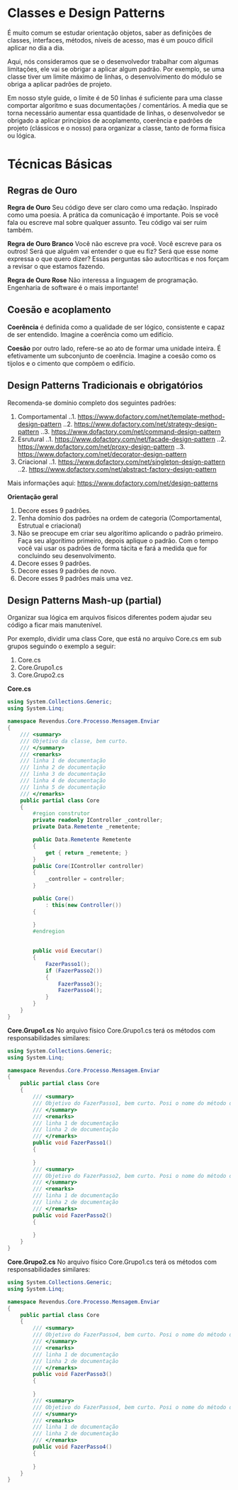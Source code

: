 # Classes e Design Patterns
É muito comum se estudar orientação objetos, saber as definições de classes, interfaces, métodos, níveis de acesso, mas é um pouco difícil aplicar no dia a dia. 

Aqui, nós consideramos que se o desenvolvedor trabalhar com algumas limitações, ele vai se obrigar a aplicar algum padrão. Por exemplo, se uma classe tiver um limite máximo de linhas, o desenvolvimento do módulo se obriga a aplicar padrões de projeto. 

Em nosso style guide, o limite é de 50 linhas é suficiente para uma classe comportar algoritmo e suas documentações / comentários.  A media que se torna necessário aumentar essa quantidade de linhas, o desenvolvedor se obrigado a aplicar princípios de acoplamento, coerência e padrões de projeto (clássicos e o nosso) para organizar a classe, tanto de forma física ou lógica.

# Técnicas Básicas

## Regras de Ouro

**Regra de Ouro** 
Seu código deve ser claro como uma redação. Inspirado como uma poesia. A prática da comunicação é importante. Pois se você fala ou escreve mal sobre qualquer assunto. Teu código vai ser ruim também. 

**Regra de Ouro Branco** 
Você não escreve pra você. Você escreve para os outros!
Será que alguém vai entender o que eu fiz? Será que esse nome expressa o que quero dizer? Essas perguntas são autocríticas e nos forçam a revisar o que estamos fazendo.

**Regra de Ouro Rose**
Não interessa a linguagem de programação. Engenharia de software é o mais importante!

## Coesão e acoplamento

**Coerência** é definida como a qualidade de ser lógico, consistente e capaz 
de ser entendido. Imagine a coerência como um edifício.

**Coesão** por outro lado, refere-se ao ato de formar uma unidade inteira. 
É efetivamente um subconjunto de coerência. 
Imagine a coesão como os tijolos e o cimento que compõem o edifício.

## Design Patterns Tradicionais e obrigatórios

Recomenda-se domínio completo dos seguintes padrões:

1. Comportamental
..1. https://www.dofactory.com/net/template-method-design-pattern 
..2. https://www.dofactory.com/net/strategy-design-pattern
..3. https://www.dofactory.com/net/command-design-pattern
2. Esrutural
..1. https://www.dofactory.com/net/facade-design-pattern 
..2. https://www.dofactory.com/net/proxy-design-pattern
..3. https://www.dofactory.com/net/decorator-design-pattern
3. Criacional
..1. https://www.dofactory.com/net/singleton-design-pattern 
..2. https://www.dofactory.com/net/abstract-factory-design-pattern

Mais informações aqui: https://www.dofactory.com/net/design-patterns

**Orientação geral**
1. Decore esses 9 padrões.
2. Tenha domínio dos padrões na ordem de categoria (Comportamental, Estrutual e criacional)
3. Não se preocupe em criar seu algorítimo aplicando o padrão primeiro. Faça seu algorítimo primeiro, depois aplique o padrão. Com o tempo você vai usar os padrões de forma tácita e fará a medida que for concluindo seu desenvolvimento.
4. Decore esses 9 padrões.
5. Decore esses 9 padrões de novo.
6. Decore esses 9 padrões mais uma vez.

## Design Patterns Mash-up (partial)

Organizar sua lógica em arquivos físicos diferentes podem ajudar seu código a ficar mais manutenível.

Por exemplo, dividir uma class Core, que está no arquivo Core.cs em sub grupos seguindo o exemplo a seguir:
1. Core.cs
2. Core.Grupo1.cs
3. Core.Grupo2.cs

**Core.cs**
```csharp
using System.Collections.Generic;
using System.Linq;

namespace Revendus.Core.Processo.Mensagem.Enviar
{
    /// <summary>
    /// Objetivo da classe, bem curto.
    /// </summary>
    /// <remarks>
    /// linha 1 de documentação
    /// linha 2 de documentação
    /// linha 3 de documentação
    /// linha 4 de documentação
    /// linha 5 de documentação
    /// </remarks>
    public partial class Core
    {
        #region construtor
        private readonly IController _controller;
        private Data.Remetente _remetente;

        public Data.Remetente Remetente
        {
            get { return _remetente; }
        }
        public Core(IController controller)
        {
            _controller = controller;
        }

        public Core()
            : this(new Controller())
        {

        }
        #endregion
      
       
        public void Executar()
        {
            FazerPasso1();
            if (FazerPasso2())
            {
                FazerPasso3();
                FazerPasso4();
            }           
        }
    }
}

```
**Core.Grupo1.cs**
No arquivo físico Core.Grupo1.cs terá os métodos com responsabilidades similares:

```csharp
using System.Collections.Generic;
using System.Linq;

namespace Revendus.Core.Processo.Mensagem.Enviar
{
    public partial class Core
    {
        /// <summary>
        /// Objetivo do FazerPasso1, bem curto. Posi o nome do método deve se explicar sozinho
        /// </summary>
        /// <remarks>
        /// linha 1 de documentação
        /// linha 2 de documentação
        /// </remarks>
        public void FazerPasso1()
        {
                    
        }
        /// <summary>
        /// Objetivo do FazerPasso2, bem curto. Posi o nome do método deve se explicar sozinho
        /// </summary>
        /// <remarks>
        /// linha 1 de documentação
        /// linha 2 de documentação
        /// </remarks>
        public void FazerPasso2()
        {
                    
        }
    }
}
```

**Core.Grupo2.cs**
No arquivo físico Core.Grupo1.cs terá os métodos com responsabilidades similares:

```csharp
using System.Collections.Generic;
using System.Linq;

namespace Revendus.Core.Processo.Mensagem.Enviar
{
    public partial class Core
    {
        /// <summary>
        /// Objetivo do FazerPasso4, bem curto. Posi o nome do método deve se explicar sozinho
        /// </summary>
        /// <remarks>
        /// linha 1 de documentação
        /// linha 2 de documentação
        /// </remarks>
        public void FazerPasso3()
        {
                    
        }
        /// <summary>
        /// Objetivo do FazerPasso4, bem curto. Posi o nome do método deve se explicar sozinho
        /// </summary>
        /// <remarks>
        /// linha 1 de documentação
        /// linha 2 de documentação
        /// </remarks>
        public void FazerPasso4()
        {
                    
        }
    }
}
